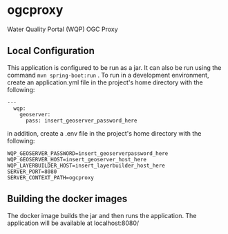 # ogcproxy
Water Quality Portal (WQP) OGC Proxy

## Local Configuration
This application is configured to be run as a jar.  It can also be run using the command ``` mvn spring-boot:run ``` .
To run in a development environment, create an application.yml file in the project's home directory with the following:

```
---
  wqp:
    geoserver:
      pass: insert_geoserver_password_here
```

in addition, create a .env file in the project's home directory with the following:

```
WQP_GEOSERVER_PASSWORD=insert_geoserverpassword_here
WQP_GEOSERVER_HOST=insert_geoserver_host_here
WQP_LAYERBUILDER_HOST=insert_layerbuilder_host_here
SERVER_PORT=8080
SERVER_CONTEXT_PATH=ogcproxy
```

## Building the docker images
The docker image builds the jar and then runs the application.  The application will be available at localhost:8080/
